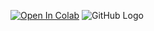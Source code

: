 [![Open In Colab](https://colab.research.google.com/assets/colab-badge.svg)](https://colab.research.google.com/github/Yichun-Yuan/Colab/)
![GitHub Logo](https://github.com/)
